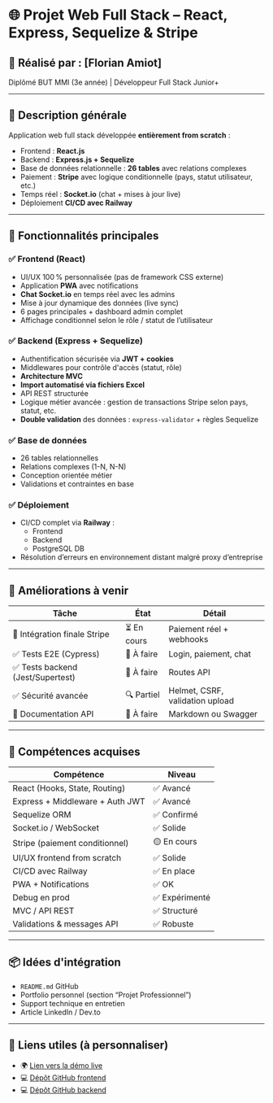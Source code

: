 # 🌐 Projet Web Full Stack – React, Express, Sequelize & Stripe

## 👤 Réalisé par : [Florian Amiot]
Diplômé BUT MMI (3e année) | Développeur Full Stack Junior+

---

## 🚀 Description générale

Application web full stack développée **entièrement from scratch** :
- Frontend : **React.js**
- Backend : **Express.js + Sequelize**
- Base de données relationnelle : **26 tables** avec relations complexes
- Paiement : **Stripe** avec logique conditionnelle (pays, statut utilisateur, etc.)
- Temps réel : **Socket.io** (chat + mises à jour live)
- Déploiement **CI/CD avec Railway**

---

## 🧩 Fonctionnalités principales

### ✅ Frontend (React)
- UI/UX 100 % personnalisée (pas de framework CSS externe)
- Application **PWA** avec notifications
- **Chat Socket.io** en temps réel avec les admins
- Mise à jour dynamique des données (live sync)
- 6 pages principales + dashboard admin complet
- Affichage conditionnel selon le rôle / statut de l’utilisateur

### ✅ Backend (Express + Sequelize)
- Authentification sécurisée via **JWT + cookies**
- Middlewares pour contrôle d'accès (statut, rôle)
- **Architecture MVC**
- **Import automatisé via fichiers Excel**
- API REST structurée
- Logique métier avancée : gestion de transactions Stripe selon pays, statut, etc.
- **Double validation** des données : `express-validator` + règles Sequelize

### ✅ Base de données
- 26 tables relationnelles
- Relations complexes (1-N, N-N)
- Conception orientée métier
- Validations et contraintes en base

### ✅ Déploiement
- CI/CD complet via **Railway** :
  - Frontend
  - Backend
  - PostgreSQL DB
- Résolution d’erreurs en environnement distant malgré proxy d’entreprise

---

## 🧪 Améliorations à venir
| Tâche | État | Détail |
|-------|------|--------|
| 🔄 Intégration finale Stripe | ⏳ En cours | Paiement réel + webhooks |
| ✅ Tests E2E (Cypress) | 🧪 À faire | Login, paiement, chat |
| ✅ Tests backend (Jest/Supertest) | 🧪 À faire | Routes API |
| ✅ Sécurité avancée | 🔍 Partiel | Helmet, CSRF, validation upload |
| 🧾 Documentation API | 🧾 À faire | Markdown ou Swagger |

---

## 🧠 Compétences acquises

| Compétence | Niveau |
|------------|--------|
| React (Hooks, State, Routing) | ✅ Avancé |
| Express + Middleware + Auth JWT | ✅ Avancé |
| Sequelize ORM | ✅ Confirmé |
| Socket.io / WebSocket | ✅ Solide |
| Stripe (paiement conditionnel) | 🟡 En cours |
| UI/UX frontend from scratch | ✅ Solide |
| CI/CD avec Railway | ✅ En place |
| PWA + Notifications | ✅ OK |
| Debug en prod | ✅ Expérimenté |
| MVC / API REST | ✅ Structuré |
| Validations & messages API | ✅ Robuste |

---

## 📦 Idées d'intégration
- `README.md` GitHub
- Portfolio personnel (section “Projet Professionnel”)
- Support technique en entretien
- Article LinkedIn / Dev.to

---

## 🔗 Liens utiles (à personnaliser)
- 🌍 [Lien vers la démo live](https://...)
- 💻 [Dépôt GitHub frontend](https://github.com/...)
- 💻 [Dépôt GitHub backend](https://github.com/...)
